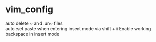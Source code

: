 # vim_config

auto delete ~ and .un~ files  
auto :set paste when entering insert mode via shift + i
Enable working backspace in insert mode
